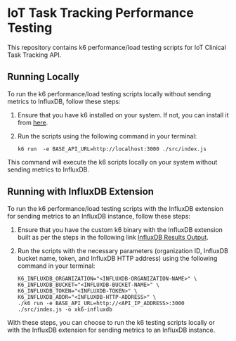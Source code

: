 # IoT Task Tracking Performance Testing

This repository contains k6 performance/load testing scripts for IoT Clinical Task Tracking API.

## Running Locally
To run the k6 performance/load testing scripts locally without sending metrics to InfluxDB, follow these steps:

1. Ensure that you have k6 installed on your system. If not, you can install it from [here](https://k6.io/docs/getting-started/installation/).

2. Run the scripts using the following command in your terminal:
   ```
   k6 run  -e BASE_API_URL=http://localhost:3000 ./src/index.js
   ```

This command will execute the k6 scripts locally on your system without sending metrics to InfluxDB.

## Running with InfluxDB Extension
To run the k6 performance/load testing scripts with the InfluxDB extension for sending metrics to an InfluxDB instance, follow these steps:

1. Ensure that you have the custom k6 binary with the InfluxDB extension built as per the steps in the following link [InfluxDB Results Output](https://k6.io/docs/results-output/real-time/influxdb/).

2. Run the scripts with the necessary parameters (organization ID, InfluxDB bucket name, token, and InfluxDB HTTP address) using the following command in your terminal:
   ```
   K6_INFLUXDB_ORGANIZATION="<INFLUXDB-ORGANIZATION-NAME>" \
   K6_INFLUXDB_BUCKET="<INFLUXDB-BUCKET-NAME>" \
   K6_INFLUXDB_TOKEN="<INFLUXDB-TOKEN>" \
   K6_INFLUXDB_ADDR="<INFLUXDB-HTTP-ADDRESS>" \
   ./k6 run -e BASE_API_URL=http://<API_IP_ADDRESS>:3000 ./src/index.js -o xk6-influxdb
   ```

With these steps, you can choose to run the k6 testing scripts locally or with the InfluxDB extension for sending metrics to an InfluxDB instance.